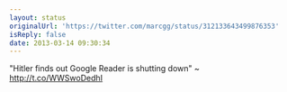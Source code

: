 ```yaml
---
layout: status
originalUrl: 'https://twitter.com/marcgg/status/312133643499876353'
isReply: false
date: 2013-03-14 09:30:34
---
```


"Hitler finds out Google Reader is shutting down" ~ http://t.co/WWSwoDedhI
